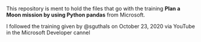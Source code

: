 This repository is ment to hold the files that go with the training **Plan a Moon mission by using Python pandas** from Microsoft.

I followed the training given by @sguthals on October 23, 2020 via YouTube in the Microsoft Developer cannel 
